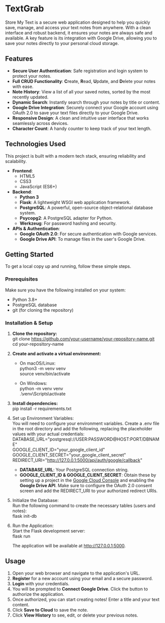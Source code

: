 # **TextGrab**

Store My Text is a secure web application designed to help you quickly save, manage, and access your text notes from anywhere. With a clean interface and robust backend, it ensures your notes are always safe and available. A key feature is its integration with Google Drive, allowing you to save your notes directly to your personal cloud storage.

## **Features**

* **Secure User Authentication**: Safe registration and login system to protect your notes.  
* **Full CRUD Functionality**: **C**reate, **R**ead, **U**pdate, and **D**elete your notes with ease.  
* **Note History**: View a list of all your saved notes, sorted by the most recently updated.  
* **Dynamic Search**: Instantly search through your notes by title or content.  
* **Google Drive Integration**: Securely connect your Google account using OAuth 2.0 to save your text files directly to your Google Drive.  
* **Responsive Design**: A clean and intuitive user interface that works seamlessly across devices.  
* **Character Count**: A handy counter to keep track of your text length.

## **Technologies Used**

This project is built with a modern tech stack, ensuring reliability and scalability.

* **Frontend**:  
  * HTML5  
  * CSS3  
  * JavaScript (ES6+)  
* **Backend**:  
  * **Python 3**  
  * **Flask**: A lightweight WSGI web application framework.  
  * **PostgreSQL**: A powerful, open-source object-relational database system.  
  * **Psycopg2**: A PostgreSQL adapter for Python.  
  * **Werkzeug**: For password hashing and security.  
* **APIs & Authentication**:  
  * **Google OAuth 2.0**: For secure authentication with Google services.  
  * **Google Drive API**: To manage files in the user's Google Drive.

## **Getting Started**

To get a local copy up and running, follow these simple steps.

### **Prerequisites**

Make sure you have the following installed on your system:

* Python 3.8+  
* PostgreSQL database  
* git (for cloning the repository)

### **Installation & Setup**

1. **Clone the repository:**  
   git clone https://github.com/your-username/your-repository-name.git  
   cd your-repository-name

2. **Create and activate a virtual environment:**  
   * On macOS/Linux:  
     python3 \-m venv venv  
     source venv/bin/activate

   * On Windows:  
     python \-m venv venv  
     .\\venv\\Scripts\\activate

3. **Install dependencies:**  
   pip install \-r requirements.txt

4. Set up Environment Variables:  
   You will need to configure your environment variables. Create a .env file in the root directory and add the following, replacing the placeholder values with your actual credentials:  
   DATABASE\_URL="postgresql://USER:PASSWORD@HOST:PORT/DBNAME"  
   GOOGLE\_CLIENT\_ID="your\_google\_client\_id"  
   GOOGLE\_CLIENT\_SECRET="your\_google\_client\_secret"  
   REDIRECT\_URI="http://127.0.0.1:5000/api/auth/google/callback"

   * **DATABASE\_URL**: Your PostgreSQL connection string.  
   * **GOOGLE\_CLIENT\_ID & GOOGLE\_CLIENT\_SECRET**: Obtain these by setting up a project in the [Google Cloud Console](https://console.cloud.google.com/) and enabling the **Google Drive API**. Make sure to configure the OAuth 2.0 consent screen and add the REDIRECT\_URI to your authorized redirect URIs.  
5. Initialize the Database:  
   Run the following command to create the necessary tables (users and notes):  
   flask init-db

6. Run the Application:  
   Start the Flask development server:  
   flask run

   The application will be available at http://127.0.0.1:5000.

## **Usage**

1. Open your web browser and navigate to the application's URL.  
2. **Register** for a new account using your email and a secure password.  
3. **Login** with your credentials.  
4. You will be prompted to **Connect Google Drive**. Click the button to authorize the application.  
5. Once authorized, you can start creating notes\! Enter a title and your text content.  
6. Click **Save to Cloud** to save the note.  
7. Click **View History** to see, edit, or delete your previous notes.
